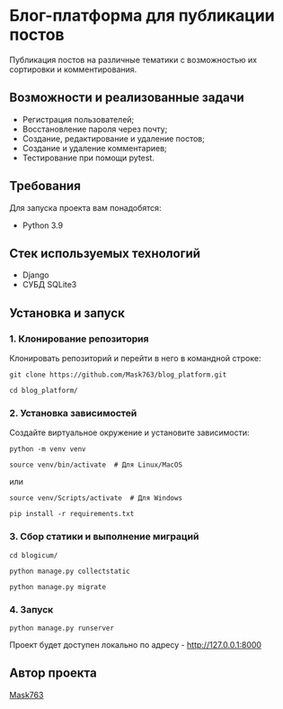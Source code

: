# Блог-платформа для публикации постов

Публикация постов на различные тематики с возможностью их сортировки и комментирования.

## Возможности и реализованные задачи

- Регистрация пользователей;
- Восстановление пароля через почту;
- Создание, редактирование и удаление постов;
- Создание и удаление комментариев;
- Тестирование при помощи pytest.

## Требования

Для запуска проекта вам понадобятся: 

- Python 3.9

## Стек используемых технологий

- Django
- СУБД SQLite3

## Установка и запуск

### 1. Клонирование репозитория

Клонировать репозиторий и перейти в него в командной строке:

```
git clone https://github.com/Mask763/blog_platform.git
```

```
cd blog_platform/
```

### 2. Установка зависимостей

Создайте виртуальное окружение и установите зависимости:

```
python -m venv venv
```
```
source venv/bin/activate  # Для Linux/MacOS
```
или
```
source venv/Scripts/activate  # Для Windows
```
```
pip install -r requirements.txt
```

### 3. Сбор статики и выполнение миграций

```
cd blogicum/
```
```
python manage.py collectstatic
```
```
python manage.py migrate
```

### 4. Запуск

```
python manage.py runserver
```

Проект будет доступен локально по адресу - http://127.0.0.1:8000

## Автор проекта

[Mask763](https://github.com/Mask763)
